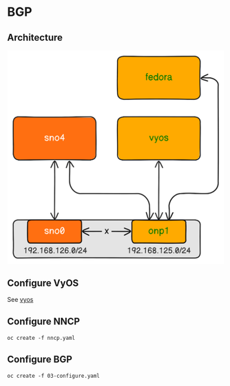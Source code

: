 # BGP
## Architecture
![Architecture](metallb/02-bgp/.architecture.png?raw=true)
## Configure VyOS
See [vyos](metallb/02-bgp/vyos)

## Configure NNCP
```
oc create -f nncp.yaml
```

## Configure BGP
```
oc create -f 03-configure.yaml
```
